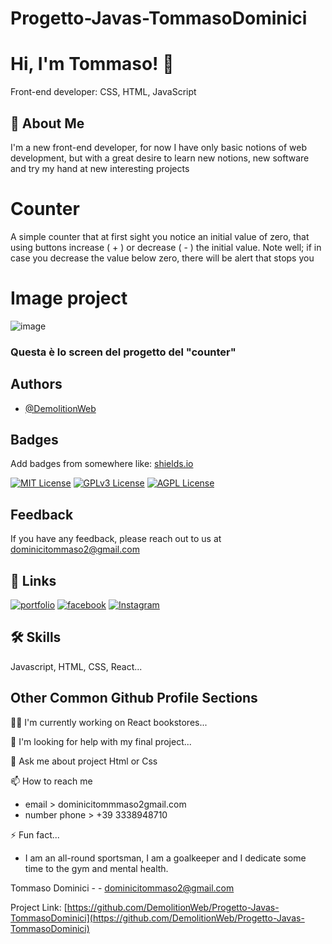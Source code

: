 # Progetto-Javas-TommasoDominici

# Hi, I'm Tommaso! 👋
Front-end developer: 
CSS,
HTML,
JavaScript
## 🚀 About Me
I'm a new front-end developer,
for now I have only basic notions of web development, but with a great desire to learn new notions, new software and try my hand at new interesting projects

# Counter

A simple counter that at first sight you notice an initial value of zero, that using buttons increase ( + ) or decrease ( - ) the initial value.
Note well;
if in case you decrease the value below zero, there will be alert that stops you


# Image project

![image](https://github.com/DemolitionWeb/Progetto-Javas-TommasoDominici/assets/136338661/cae02294-dcf0-4304-a6f3-81525ae06512)

### Questa è lo screen del progetto del "counter"

## Authors

- [@DemolitionWeb](https://www.github.com/DemolitionWeb)


## Badges

Add badges from somewhere like: [shields.io](https://shields.io/)

[![MIT License](https://img.shields.io/badge/License-MIT-green.svg)](https://choosealicense.com/licenses/mit/)
[![GPLv3 License](https://img.shields.io/badge/License-GPL%20v3-yellow.svg)](https://opensource.org/licenses/)
[![AGPL License](https://img.shields.io/badge/license-AGPL-blue.svg)](http://www.gnu.org/licenses/agpl-3.0)


## Feedback

If you have any feedback, please reach out to us at dominicitommaso2@gmail.com


## 🔗 Links
[![portfolio](https://img.shields.io/badge/my_portfolio-000?style=for-the-badge&logo=ko-fi&logoColor=white)](https://66194a9520ad300008a6079f--quiet-hummingbird-85c5f3.netlify.app/)
[![facebook](https://img.shields.io/badge/linkedin-0A66C2?style=for-the-badge&logo=linkedin&logoColor=white)](https://www.facebook.com/tommaso.dominici.39)
[![Instagram](https://img.shields.io/badge/twitter-1DA1F2?style=for-the-badge&logo=twitter&logoColor=white)](https://www.instagram.com/superdoma01/?hl=it)


## 🛠 Skills
Javascript, HTML, CSS, React...


## Other Common Github Profile Sections
👩‍💻 I'm currently working on React bookstores...

🤔 I'm looking for help with my final project...

💬 Ask me about project Html or Css 

📫 How to reach me 

- email > dominicitommmaso2gmail.com 
- number phone > +39 3338948710

⚡️ Fun fact...
- I am an all-round sportsman, I am a goalkeeper and I dedicate some time to the gym and mental health.


Tommaso Dominici - - dominicitommaso2@gmail.com

Project Link: [https://github.com/DemolitionWeb/Progetto-Javas-TommasoDominici](https://github.com/DemolitionWeb/Progetto-Javas-TommasoDominici)
